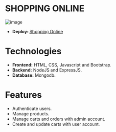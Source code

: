 # SHOPPING ONLINE
![image](https://github.com/DuyThong28/shopping-online/assets/116278919/3f364ee4-703f-4fa4-937c-5b40abebae02)
<ul>
  <li>
    <b>Deploy: </b><a href="https://shop-online-l9o5.onrender.com/product" target="_blank">Shopping Online</a>
  </li>
</ul>

# Technologies
<ul>
  <li>
    <b>Frontend:</b> HTML, CSS, Javascript and Bootstrap.
  </li>
  <li>
    <b>Backend:</b> NodeJS and ExpressJS.
  </li>
  <li>
    <b>Database:</b> Mongodb.
  </li>
</ul>

# Features
<ul>
  <li>Authenticate users.</li>
  <li>
    Manage products.
  </li>
  <li>
    Manage carts and orders with admin account.
  </li>
  <li>
    Create and update carts with user account.
  </li>
</ul>




